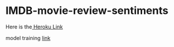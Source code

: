 # IMDB-movie-review-sentiments
Here is the<a href="https://imdb-movie-review-sentiments.herokuapp.com/"> Heroku Link</a>

model training <a href="https://www.kaggle.com/sampsuman/review-sentiment-model-3000">link</a>
